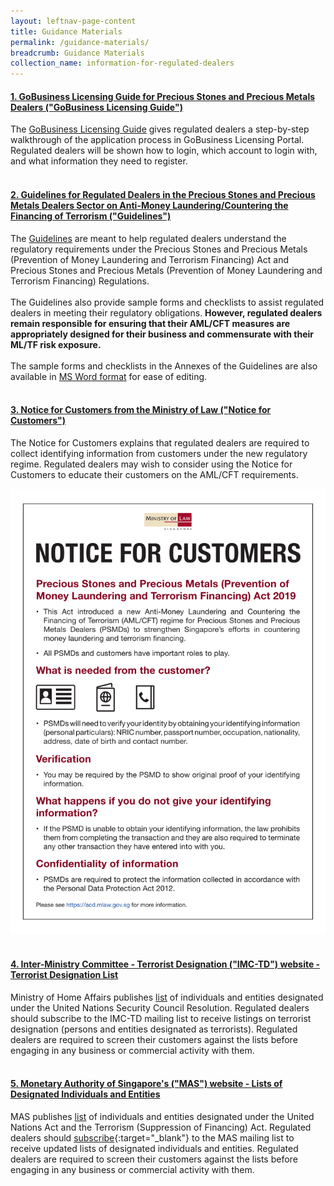 ```yaml
---
layout: leftnav-page-content
title: Guidance Materials
permalink: /guidance-materials/
breadcrumb: Guidance Materials
collection_name: information-for-regulated-dealers
---
```

#### [1. GoBusiness Licensing Guide for Precious Stones and Precious Metals Dealers ("**GoBusiness Licensing Guide**")](/images/GoBusiness%20Licensing%20Guide%20for%20Regulated%20Dealers_ACD_20191031_V06Final.pdf)
<a id="guidance"></a>
The [GoBusiness Licensing Guide](/images//GoBusiness%20Licensing%20Guide%20for%20Regulated%20Dealers_ACD_20191031_V06Final.pdf) gives regulated dealers a step-by-step walkthrough of the application process in GoBusiness Licensing Portal. Regulated dealers will be shown how to login, which account to login with, and what information they need to register.<br><br> 


#### [2. Guidelines for Regulated Dealers in the Precious Stones and Precious Metals Dealers Sector on Anti-Money Laundering/Countering the Financing of Terrorism ("**Guidelines**")](/images/Guidelines%20for%20regulated%20dealers_20190828_V1.1Final.pdf)
<a id="guidance"></a>
The [Guidelines](/images/Guidelines%20for%20regulated%20dealers_20190828_V1.1Final.pdf) are meant to help regulated dealers understand the regulatory requirements under the Precious Stones and Precious Metals (Prevention of Money Laundering and Terrorism Financing) Act and Precious Stones and Precious Metals (Prevention of Money Laundering and Terrorism Financing) Regulations.<a href="#footnote1"></a><br><br> 
The Guidelines also provide sample forms and checklists to assist regulated dealers in meeting their regulatory obligations.  <b>However, regulated dealers remain responsible for ensuring that their AML/CFT measures are appropriately designed for their business and commensurate with their ML/TF risk exposure.</b><br><br>
The sample forms and checklists in the Annexes of the Guidelines are also available in [MS Word format](/images/Guidelines%20for%20regulated%20dealers_Annexes_20190828_V1.1Final.docx) for ease of editing.
<br><br>

#### [3. Notice for Customers from the Ministry of Law ("**Notice for Customers**")](/images/Notice%20for%20Customers%20-%20PSPM%20Act.pdf)

The Notice for Customers explains that regulated dealers are required to collect identifying information from customers under the new regulatory regime. Regulated dealers may wish to consider using the Notice for Customers to educate their customers on the AML/CFT requirements.

<a href="/images/Notice%20for%20Customers.pdf"><img src="/images/Notice%20for%20Customers.png"></a><br><br>

#### [4. Inter-Ministry Committee - Terrorist Designation ("**IMC-TD**") website - Terrorist Designation List](https://www.mha.gov.sg/inter-ministry-committee-terrorist-designation-(imc-td))

Ministry of Home Affairs publishes [list](https://www.mha.gov.sg/inter-ministry-committee-terrorist-designation-(imc-td)) of individuals and entities designated under the United Nations Security Council Resolution. Regulated dealers should subscribe to the IMC-TD mailing list to receive listings on terrorist designation (persons and entities designated as terrorists). Regulated dealers are required to screen their customers against the lists before engaging in any business or commercial activity with them.<br><br>

#### [5. Monetary Authority of Singapore's ("**MAS**") website - Lists of Designated Individuals and Entities](https://www.mas.gov.sg/regulation/anti-money-laundering/targeted-financial-sanctions/lists-of-designated-individuals-and-entities)

MAS publishes [list](https://www.mas.gov.sg/regulation/anti-money-laundering/targeted-financial-sanctions/lists-of-designated-individuals-and-entities) of individuals and entities designated under the United Nations Act and the Terrorism (Suppression of Financing) Act. Regulated dealers should [subscribe](https://www.mas.gov.sg/subscription-services){:target="_blank"} to the MAS mailing list to receive updated lists of designated individuals and entities. Regulated dealers are required to screen their customers against the lists before engaging in any business or commercial activity with them.<br><br>
